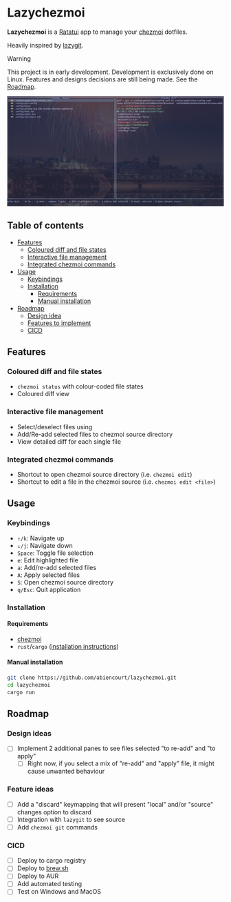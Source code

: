 # Lazychezmoi

**Lazychezmoi** is a [Ratatui](https://ratatui.rs) app to manage your [chezmoi](https://chezmoi.io) dotfiles.

Heavily inspired by [lazygit](https://github.com/jesseduffield/lazygit).

> [!WARNING]
> This project is in early development. Development is exclusively done on Linux.
> Features and designs decisions are still being made. See the [Roadmap](#roadmap).

![Presentation screenshot](./docs/screenshots/first_ui.png)

## Table of contents

<!-- toc -->

- [Features](#features)
  - [Coloured diff and file states](#coloured-diff-and-file-states)
  - [Interactive file management](#interactive-file-management)
  - [Integrated chezmoi commands](#integrated-chezmoi-commands)
- [Usage](#usage)
  - [Keybindings](#keybindings)
  - [Installation](#installation)
    - [Requirements](#requirements)
    - [Manual installation](#manual-installation)
- [Roadmap](#roadmap)
  - [Design idea](#design-idea)
  - [Features to implement](#features-to-implement)
  - [CICD](#cicd)

<!-- tocstop -->

## Features

### Coloured diff and file states

- `chezmoi status` with colour-coded file states
- Coloured diff view

### Interactive file management

- Select/deselect files using <space>
- Add/Re-add selected files to chezmoi source directory
- View detailed diff for each single file

### Integrated chezmoi commands

- Shortcut to open chezmoi source directory (i.e. `chezmoi edit`)
- Shortcut to edit a file in the chezmoi source (i.e. `chezmoi edit <file>`)

## Usage

### Keybindings

- `↑/k`: Navigate up
- `↓/j`: Navigate down
- `Space`: Toggle file selection
- `e`: Edit highlighted file
- `a`: Add/re-add selected files
- `A`: Apply selected files
- `S`: Open chezmoi source directory
- `q/Esc`: Quit application

### Installation

#### Requirements

- [chezmoi](https://chezmoi.io)
- `rust`/`cargo` ([installation instructions](https://www.rust-lang.org/tools/install))

#### Manual installation

```sh
git clone https://github.com/abiencourt/lazychezmoi.git
cd lazychezmoi
cargo run
```

## Roadmap

### Design ideas

- [ ] Implement 2 additional panes to see files selected "to re-add" and "to apply"
  - [ ] Right now, if you select a mix of "re-add" and "apply" file, it might cause unwanted behaviour

### Feature ideas
- [ ] Add a "discard" keymapping that will present "local" and/or "source" changes option to discard
- [ ] Integration with `lazygit` to see source
- [ ] Add `chezmoi git` commands

### CICD

- [ ] Deploy to cargo registry
- [ ] Deploy to [brew.sh](https://brew.sh)
- [ ] Deploy to AUR
- [ ] Add automated testing
- [ ] Test on Windows and MacOS
